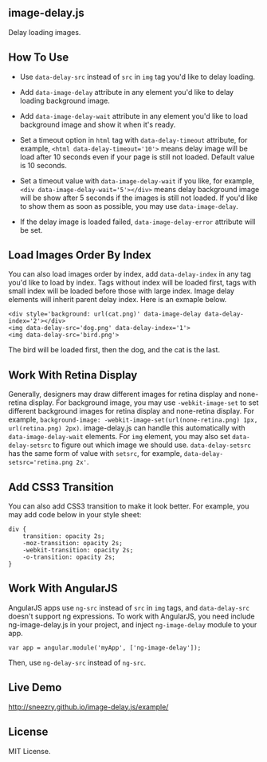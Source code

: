 ## image-delay.js

Delay loading images.

## How To Use

* Use `data-delay-src` instead of `src` in `img` tag you'd like to delay loading.

* Add `data-image-delay` attribute in any element you'd like to delay loading background image.

* Add `data-image-delay-wait` attribute in any element you'd like to load background image and show it when it's ready.

* Set a timeout option in `html` tag with `data-delay-timeout` attribute, for example, `<html data-delay-timeout='10'>` means delay image will be load after 10 seconds even if your page is still not loaded. Default value is 10 seconds.

* Set a timeout value with `data-image-delay-wait` if you like, for example, `<div data-image-delay-wait='5'></div>` means delay background image will be show after 5 seconds if the images is still not loaded. If you'd like to show them as soon as possible, you may use `data-image-delay`.

* If the delay image is loaded failed, `data-image-delay-error` attribute will be set.

## Load Images Order By Index

You can also load images order by index, add `data-delay-index` in any tag you'd like to load by index. Tags without index will be loaded first, tags with small index will be loaded before those with large index. Image delay elements will inherit parent delay index. Here is an exmaple below.

```
<div style='background: url(cat.png)' data-image-delay data-delay-index='2'></div>
<img data-delay-src='dog.png' data-delay-index='1'>
<img data-delay-src='bird.png'>
```

The bird will be loaded first, then the dog, and the cat is the last.

## Work With Retina Display

Generally, designers may draw different images for retina display and none-retina display. For background image, you may use `-webkit-image-set` to set different background images for retina display and none-retina display. For example, `background-image: -webkit-image-set(url(none-retina.png) 1px, url(retina.png) 2px)`. image-delay.js can handle this automatically with `data-image-delay-wait` elements. For `img` element, you may also set `data-delay-setsrc` to figure out which image we should use. `data-delay-setsrc` has the same form of value with `setsrc`, for example, `data-delay-setsrc='retina.png 2x'`.

## Add CSS3 Transition

You can also add CSS3 transition to make it look better. For example, you may add code below in your style sheet:

```
div {
    transition: opacity 2s;
    -moz-transition: opacity 2s;
    -webkit-transition: opacity 2s;
    -o-transition: opacity 2s;
}
```

## Work With AngularJS

AngularJS apps use `ng-src` instead of `src` in `img` tags, and `data-delay-src` doesn't support ng expressions. To work with AngularJS, you need include ng-image-delay.js in your project, and inject `ng-image-delay` module to your app.

```
var app = angular.module('myApp', ['ng-image-delay']);
```

Then, use `ng-delay-src` instead of `ng-src`.

## Live Demo

<http://sneezry.github.io/image-delay.js/example/>

## License

MIT License.
